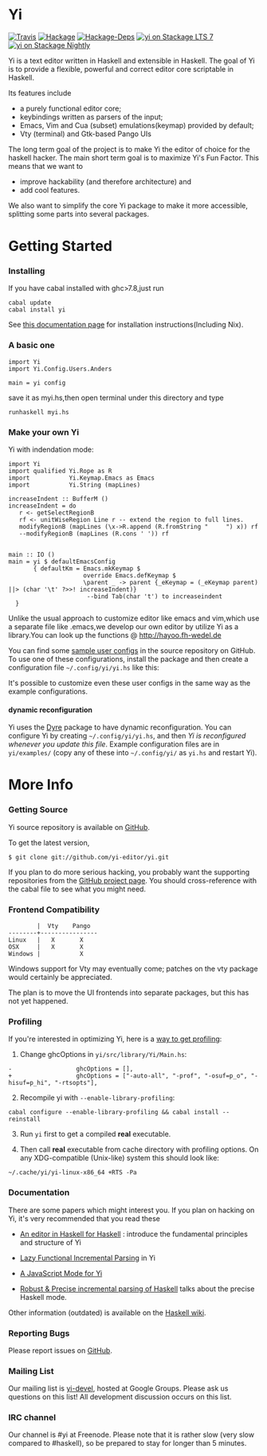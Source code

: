 # Yi
[![Travis](https://travis-ci.org/yi-editor/yi.svg?branch=master)](https://travis-ci.org/yi-editor/yi)
[![Hackage](https://img.shields.io/hackage/v/yi.svg?maxAge=2592000)](https://hackage.haskell.org/package/yi)
[![Hackage-Deps](https://img.shields.io/hackage-deps/v/yi.svg?maxAge=2592000)]()
[![yi on Stackage LTS 7](http://stackage.org/package/yi/badge/lts-7)](http://stackage.org/lts-7/package/yi)
[![yi on Stackage Nightly](http://stackage.org/package/yi/badge/nightly)](http://stackage.org/nightly/package/yi)

Yi is a text editor written in Haskell and extensible in Haskell. The goal of Yi is to provide a flexible, powerful and correct editor core scriptable in Haskell.

Its features include

* a purely functional editor core;
* keybindings written as parsers of the input;
* Emacs, Vim and Cua (subset) emulations(keymap) provided by default;
* Vty (terminal) and Gtk-based Pango UIs

The long term goal of the project is to make Yi the editor of choice for the haskell hacker. The main short term goal is to maximize Yi's Fun Factor. This means that we want to

* improve hackability (and therefore architecture) and
* add cool features.

We also want to simplify the core Yi package to make it more accessible, splitting some parts into several packages.

# Getting Started
### Installing

If you have cabal installed with ghc>7.8,just run
    
    cabal update
    cabal install yi
    
See [this documentation page](http://yi-editor.github.io/pages/installing/)
for installation instructions(Including Nix).


### A basic one

    import Yi		
    import Yi.Config.Users.Anders		
		
    main = yi config
    
save it as myi.hs,then open terminal under this directory and type
    
    runhaskell myi.hs
    
### Make your own Yi
Yi with indendation mode:

    import Yi
    import qualified Yi.Rope as R
    import           Yi.Keymap.Emacs as Emacs
    import           Yi.String (mapLines)
    
    increaseIndent :: BufferM ()
    increaseIndent = do
       r <- getSelectRegionB
       rf <- unitWiseRegion Line r -- extend the region to full lines.
       modifyRegionB (mapLines (\x->R.append (R.fromString "     ") x)) rf
       --modifyRegionB (mapLines (R.cons ' ')) rf
    
    
    main :: IO ()
    main = yi $ defaultEmacsConfig 
           { defaultKm = Emacs.mkKeymap $
                         override Emacs.defKeymap $
                         \parent _ -> parent {_eKeymap = (_eKeymap parent) ||> (char '\t' ?>>! increaseIndent)}        
                          --bind Tab(char 't') to increaseindent
      }
    
Unlike the usual approach to customize editor like emacs and vim,which use a separate file like .emacs,we develop our own editor by utilize Yi as a library.You can look up the functions @ http://hayoo.fh-wedel.de

You can find some [sample user configs][userconfigs] in the source repository on GitHub. To use one of these configurations, install the package and then create a configuration file `~/.config/yi/yi.hs` like this:

It's possible to customize even these user configs in the same way as the example configurations.

#### dynamic reconfiguration
Yi uses the [Dyre][dyre] package to have dynamic reconfiguration. You can configure Yi by creating `~/.config/yi/yi.hs`, and then *Yi is reconfigured whenever you update this file*. Example configuration files are in `yi/examples/` (copy any of these into `~/.config/yi/` as `yi.hs` and restart Yi).

# More Info
### Getting Source

Yi source repository is available on [GitHub][github].

To get the latest version,

    $ git clone git://github.com/yi-editor/yi.git

If you plan to do more serious hacking, you probably want the
supporting repositories from the
[GitHub project page][github]. You should
cross-reference with the cabal file to see what you might need.

### Frontend Compatibility

            |  Vty    Pango
    --------+----------------
    Linux   |   X       X
    OSX     |   X       X
    Windows |           X

Windows support for Vty may eventually come; patches on the vty package would certainly be appreciated.

The plan is to move the UI frontends into separate packages, but this has not yet happened.

### Profiling

If you're interested in optimizing Yi, here is a [way to get profiling][profiling-discussion]:

1. Change ghcOptions in `yi/src/library/Yi/Main.hs`:
```
-                  ghcOptions = [],
+                  ghcOptions = ["-auto-all", "-prof", "-osuf=p_o", "-hisuf=p_hi", "-rtsopts"],
```
2. Recompile yi with `--enable-library-profiling`:
```
cabal configure --enable-library-profiling && cabal install --reinstall
```
3. Run `yi` first to get a compiled **real** executable.

4. Then call **real** executable from cache directory with profiling options. On any XDG-compatible (Unix-like) system this should look like:
```
~/.cache/yi/yi-linux-x86_64 +RTS -Pa
```

### Documentation

[hackage]: https://hackage.haskell.org/package/yi

There are some papers which might interest you. If you plan on hacking on Yi, it's very recommended that you read these

* [An editor in Haskell for Haskell][small-yi] : introduce the fundamental principles and structure of Yi

* [Lazy Functional Incremental Parsing][lazy-parsing] in Yi

* [A JavaScript Mode for Yi][js]

* [Robust & Precise incremental parsing of Haskell][precise-haskell]
  talks about the precise Haskell mode.


[haskellwiki]: http://haskell.org/haskellwiki/Yi
[github]: https://github.com/yi-editor/
[issueslist]: https://github.com/yi-editor/yi/issues
[yi-devel]: http://groups.google.com/group/yi-devel
[dyre]: http://hackage.haskell.org/package/dyre
[userconfigs]: https://github.com/yi-editor/yi/tree/master/example-configs
[profiling-discussion]: https://groups.google.com/forum/?fromgroups=#!topic/yi-devel/2dUXKJMSFsM
[small-yi]: http://publications.lib.chalmers.se/records/fulltext/local_72549.pdf
[lazy-parsing]: http://publications.lib.chalmers.se/records/fulltext/local_94979.pdf
[js]: http://publications.lib.chalmers.se/records/fulltext/112284.pdf
[precise-haskell]: http://publications.lib.chalmers.se/records/fulltext/117337.pdf

Other information (outdated) is available on the [Haskell wiki][haskellwiki].

### Reporting Bugs

Please report issues on [GitHub][issueslist].

### Mailing List

Our mailing list is [yi-devel][], hosted at Google Groups. Please ask us questions on this list! All development discussion occurs on this list.

### IRC channel

Our channel is #yi at Freenode. Please note that it is rather slow (very slow compared to #haskell), so be prepared to stay for longer than 5 minutes.


